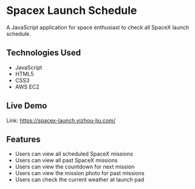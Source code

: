 # Spacex Launch Schedule

A JavaScript application for space enthusiast to check all SpaceX launch schedule.

## Technologies Used

- JavaScript
- HTML5
- CSS3
- AWS EC2

## Live Demo

Link: https://spacex-launch.yizhou-liu.com/

## Features

- Users can view all scheduled SpaceX missions
- Users can view all past SpaceX missions
- Users can view the countdown for next mission
- Users can view the mission photo for past missions
- Users can check the current weather at launch pad

